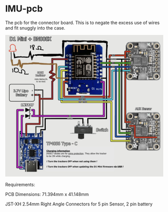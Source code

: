 # IMU-pcb
The pcb for the connector board. This is to negate the excess use of wires and fit snuggly into the case.

![alt text](images/schematic.png)

Requirements:

PCB Dimensions: 71.394mm x 41.148mm

JST-XH 2.54mm Right Angle Connectors for 5 pin Sensor, 2 pin battery
